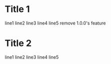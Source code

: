 # Title 1
line1
line2
line3
line4
line5
remove 1.0.0's feature

# Title 2
line1
line2
line3
line4
line5

